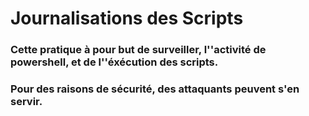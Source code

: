 # Journalisations des Scripts

### Cette pratique à pour but de surveiller, l''activité de powershell, et de l''éxécution des scripts.
### Pour des raisons de sécurité, des attaquants peuvent s'en servir.









































